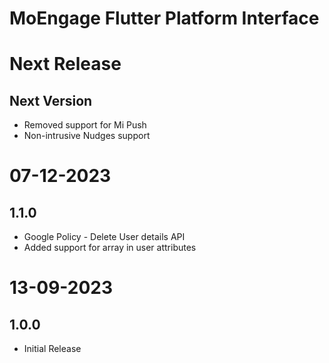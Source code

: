 # MoEngage Flutter Platform Interface

# Next Release

## Next Version
- Removed support for Mi Push
- Non-intrusive Nudges support

# 07-12-2023

## 1.1.0
- Google Policy - Delete User details API
- Added support for array in user attributes

# 13-09-2023

## 1.0.0
- Initial Release
